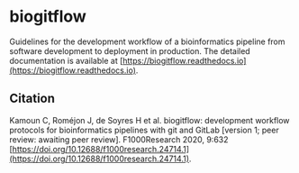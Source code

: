 # biogitflow

Guidelines for the development workflow of a bioinformatics pipeline from software development to deployment in production. The detailed documentation is available at [https://biogitflow.readthedocs.io](https://biogitflow.readthedocs.io).

## Citation

Kamoun C, Roméjon J, de Soyres H et al. biogitflow: development workflow protocols for bioinformatics pipelines with git and GitLab [version 1; peer review: awaiting peer review]. F1000Research 2020, 9:632 [https://doi.org/10.12688/f1000research.24714.1](https://doi.org/10.12688/f1000research.24714.1).
